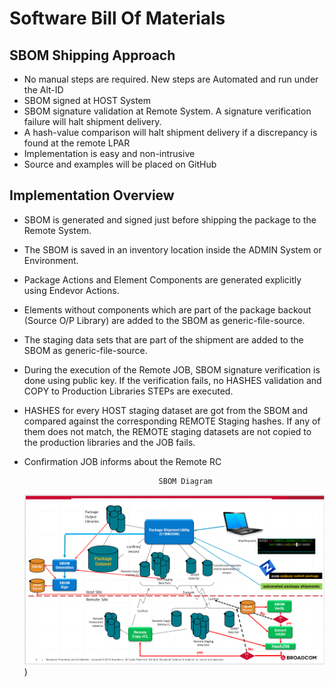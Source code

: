 # Software Bill Of Materials 



## SBOM Shipping Approach 

- No manual steps are required. New steps are Automated and run under the Alt-ID
- SBOM signed at HOST System
- SBOM signature validation at Remote System. A signature verification failure will halt shipment delivery.  
- A hash-value comparison will halt shipment delivery if a discrepancy is found at the remote LPAR
- Implementation is easy and non-intrusive
- Source and examples will be placed on GitHub 


## Implementation Overview

- SBOM is generated and signed just before shipping the package to the Remote System.
- The SBOM is saved in an inventory location inside the ADMIN System or Environment.
- Package Actions and Element Components are generated explicitly using Endevor Actions. 
- Elements without components which are part of the package backout (Source O/P Library) are added to the SBOM as generic-file-source.
- The staging data sets that are part of the shipment are added to the SBOM as generic-file-source.
- During the execution of the Remote JOB,  SBOM signature verification is done using public key. If the verification fails, no HASHES validation and COPY to Production Libraries STEPs are executed.
- HASHES for every HOST staging dataset  are got from the SBOM and compared against the corresponding REMOTE Staging hashes. If any of them does not match, the REMOTE staging datasets are not copied to the production libraries and the JOB fails.
- Confirmation JOB informs about the Remote RC   



                                    SBOM Diagram
    ![alt text](image.png))